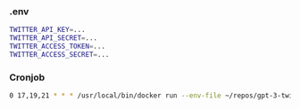 ### .env
```bash
TWITTER_API_KEY=...
TWITTER_API_SECRET=...
TWITTER_ACCESS_TOKEN=...
TWITTER_ACCESS_SECRET=...
```

### Cronjob
```bash
0 17,19,21 * * * /usr/local/bin/docker run --env-file ~/repos/gpt-3-twitter-bot/.env gpt-3-twitter-bot 
```
